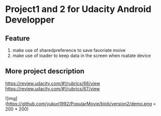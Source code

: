 # Project1 and 2 for Udacity Android Developper <br>

## Feature <br>
1. make use of sharedpreference to save favoriate moive
2. make use of loader to keep data in the screen when roatate device


## More project description 
https://review.udacity.com/#!/rubrics/66/view <br>
https://review.udacity.com/#!/rubrics/67/view


![img](https://github.com/yukun1992/PopularMovie/blob/version2/demo.png = 200 * 200)
